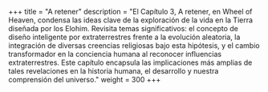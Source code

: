 +++
title = "A retener"
description = "El Capítulo 3, A retener, en Wheel of Heaven, condensa las ideas clave de la exploración de la vida en la Tierra diseñada por los Elohim. Revisita temas significativos: el concepto de diseño inteligente por extraterrestres frente a la evolución aleatoria, la integración de diversas creencias religiosas bajo esta hipótesis, y el cambio transformador en la conciencia humana al reconocer influencias extraterrestres. Este capítulo encapsula las implicaciones más amplias de tales revelaciones en la historia humana, el desarrollo y nuestra comprensión del universo."
weight = 300
+++

